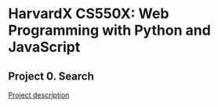 # HarvardX CS550X: Web Programming with Python and JavaScript

## Project 0. Search

[Project description](https://cs50.harvard.edu/web/2020/projects/0/search/)

